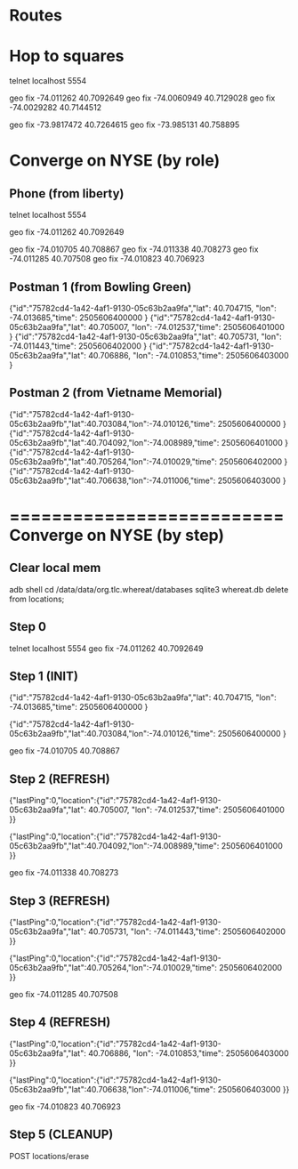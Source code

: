 Routes
======

# Hop to squares
telnet localhost 5554

geo fix -74.011262 40.7092649
geo fix -74.0060949 40.7129028
geo fix -74.0029282 40.7144512

geo fix -73.9817472 40.7264615
geo fix -73.985131 40.758895


# Converge on NYSE (by role)

## Phone (from liberty)
telnet localhost 5554

geo fix -74.011262 40.7092649

geo fix -74.010705 40.708867
geo fix -74.011338 40.708273
geo fix -74.011285 40.707508
geo fix -74.010823 40.706923

## Postman 1 (from Bowling Green)

{"id":"75782cd4-1a42-4af1-9130-05c63b2aa9fa","lat": 40.704715, "lon": -74.013685,"time": 2505606400000 }
{"id":"75782cd4-1a42-4af1-9130-05c63b2aa9fa","lat": 40.705007, "lon": -74.012537,"time": 2505606401000 }
{"id":"75782cd4-1a42-4af1-9130-05c63b2aa9fa","lat": 40.705731, "lon": -74.011443,"time": 2505606402000 }
{"id":"75782cd4-1a42-4af1-9130-05c63b2aa9fa","lat": 40.706886, "lon": -74.010853,"time": 2505606403000 }


## Postman 2 (from Vietname Memorial)

{"id":"75782cd4-1a42-4af1-9130-05c63b2aa9fb","lat":40.703084,"lon":-74.010126,"time": 2505606400000 }
{"id":"75782cd4-1a42-4af1-9130-05c63b2aa9fb","lat":40.704092,"lon":-74.008989,"time": 2505606401000 }
{"id":"75782cd4-1a42-4af1-9130-05c63b2aa9fb","lat":40.705264,"lon":-74.010029,"time": 2505606402000 }
{"id":"75782cd4-1a42-4af1-9130-05c63b2aa9fb","lat":40.706638,"lon":-74.011006,"time": 2505606403000 }

==========================
Converge on NYSE (by step)
==========================

## Clear local mem
adb shell
cd /data/data/org.tlc.whereat/databases
sqlite3 whereat.db
delete from locations;

## Step 0
telnet localhost 5554
geo fix -74.011262 40.7092649

## Step 1 (INIT)

{"id":"75782cd4-1a42-4af1-9130-05c63b2aa9fa","lat": 40.704715, "lon": -74.013685,"time": 2505606400000 }

{"id":"75782cd4-1a42-4af1-9130-05c63b2aa9fb","lat":40.703084,"lon":-74.010126,"time": 2505606400000 }

geo fix -74.010705 40.708867

## Step 2 (REFRESH)

{"lastPing":0,"location":{"id":"75782cd4-1a42-4af1-9130-05c63b2aa9fa","lat": 40.705007, "lon": -74.012537,"time": 2505606401000 }}

{"lastPing":0,"location":{"id":"75782cd4-1a42-4af1-9130-05c63b2aa9fb","lat":40.704092,"lon":-74.008989,"time": 2505606401000 }}

geo fix -74.011338 40.708273

## Step 3 (REFRESH)

{"lastPing":0,"location":{"id":"75782cd4-1a42-4af1-9130-05c63b2aa9fa","lat": 40.705731, "lon": -74.011443,"time": 2505606402000 }}

{"lastPing":0,"location":{"id":"75782cd4-1a42-4af1-9130-05c63b2aa9fb","lat":40.705264,"lon":-74.010029,"time": 2505606402000 }}

geo fix -74.011285 40.707508

## Step 4 (REFRESH)

{"lastPing":0,"location":{"id":"75782cd4-1a42-4af1-9130-05c63b2aa9fa","lat": 40.706886, "lon": -74.010853,"time": 2505606403000 }}

{"lastPing":0,"location":{"id":"75782cd4-1a42-4af1-9130-05c63b2aa9fb","lat":40.706638,"lon":-74.011006,"time": 2505606403000 }}

geo fix -74.010823 40.706923

## Step 5 (CLEANUP)
POST locations/erase
